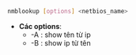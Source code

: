 ```Bash
nmblookup [options] <netbios_name>
```

- **Các options**:
    - -A : show tên từ ip
    - -B : show ip từ tên